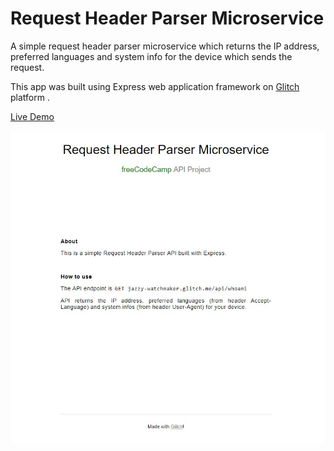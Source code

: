 # Request Header Parser Microservice

A simple request header parser microservice which returns the IP address, preferred languages and system info for the device which sends the request.

This app was built using Express web application framework on [Glitch](https://glitch.com/) platform .

[Live Demo](https://jazzy-watchmaker.glitch.me/)

![alt text](https://github.com/DilanLivera/request-header-parser-microservice/blob/master/public/img/request-header-parser-microservice.jpg)
